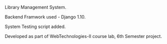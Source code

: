 Library Management System.

Backend Framwork used - Django 1.10.

System Testing script added.

Developed as part of WebTechnologies-II course lab, 6th Semester project.

